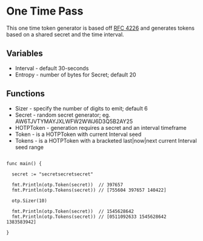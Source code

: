 # One Time Pass

This one time token generator is based off [RFC 4226](https://tools.ietf.org/html/rfc4226) and generates tokens based on a shared secret and the time interval.

## Variables

* Interval - default 30-seconds
* Entropy - number of bytes for Secret; default 20

## Functions

* Sizer - specify the number of digits to emit; default 6
* Secret - random secret generator; eg. AW6TJVTYMAYJXLWFW2WWJ6D3Q5B2AY25
* HOTPToken - generation requires a secret and an interval timeframe
* Token - is a HOTPToken with current Interval seed
* Tokens - is a HOTPToken with a bracketed last|now|next current Interval seed range

```golang

func main() {

  secret := "secretsecretsecret"

  fmt.Println(otp.Token(secret))  // 397657
  fmt.Println(otp.Tokens(secret)) // [755604 397657 140422]

  otp.Sizer(10)

  fmt.Println(otp.Token(secret))  // 1545628642
  fmt.Println(otp.Tokens(secret)) // [0511092633 1545628642 1383583942]
  
}

```